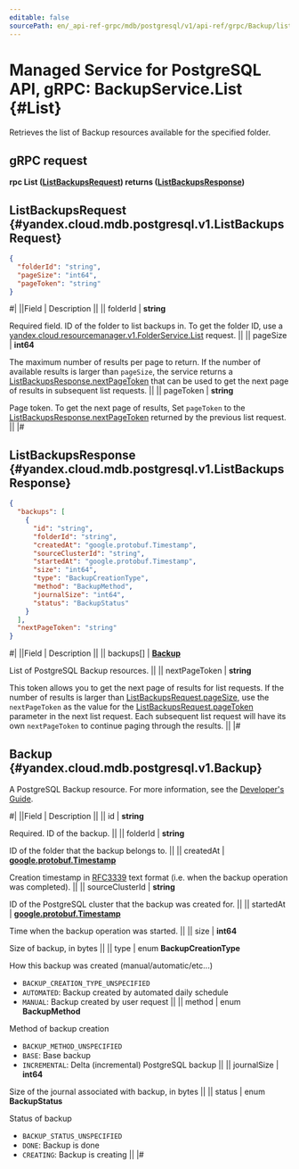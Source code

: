 ```yaml
---
editable: false
sourcePath: en/_api-ref-grpc/mdb/postgresql/v1/api-ref/grpc/Backup/list.md
---
```


# Managed Service for PostgreSQL API, gRPC: BackupService.List {#List}

Retrieves the list of Backup resources available for the specified folder.

## gRPC request

**rpc List ([ListBackupsRequest](#yandex.cloud.mdb.postgresql.v1.ListBackupsRequest)) returns ([ListBackupsResponse](#yandex.cloud.mdb.postgresql.v1.ListBackupsResponse))**

## ListBackupsRequest {#yandex.cloud.mdb.postgresql.v1.ListBackupsRequest}

```json
{
  "folderId": "string",
  "pageSize": "int64",
  "pageToken": "string"
}
```

#|
||Field | Description ||
|| folderId | **string**

Required field. ID of the folder to list backups in.
To get the folder ID, use a [yandex.cloud.resourcemanager.v1.FolderService.List](/docs/resource-manager/api-ref/grpc/Folder/list#List) request. ||
|| pageSize | **int64**

The maximum number of results per page to return. If the number of available
results is larger than `pageSize`, the service returns a [ListBackupsResponse.nextPageToken](#yandex.cloud.mdb.postgresql.v1.ListBackupsResponse)
that can be used to get the next page of results in subsequent list requests. ||
|| pageToken | **string**

Page token.  To get the next page of results, Set `pageToken` to the [ListBackupsResponse.nextPageToken](#yandex.cloud.mdb.postgresql.v1.ListBackupsResponse)
returned by the previous list request. ||
|#

## ListBackupsResponse {#yandex.cloud.mdb.postgresql.v1.ListBackupsResponse}

```json
{
  "backups": [
    {
      "id": "string",
      "folderId": "string",
      "createdAt": "google.protobuf.Timestamp",
      "sourceClusterId": "string",
      "startedAt": "google.protobuf.Timestamp",
      "size": "int64",
      "type": "BackupCreationType",
      "method": "BackupMethod",
      "journalSize": "int64",
      "status": "BackupStatus"
    }
  ],
  "nextPageToken": "string"
}
```

#|
||Field | Description ||
|| backups[] | **[Backup](#yandex.cloud.mdb.postgresql.v1.Backup)**

List of PostgreSQL Backup resources. ||
|| nextPageToken | **string**

This token allows you to get the next page of results for list requests. If the number of results
is larger than [ListBackupsRequest.pageSize](#yandex.cloud.mdb.postgresql.v1.ListBackupsRequest), use the `nextPageToken` as the value
for the [ListBackupsRequest.pageToken](#yandex.cloud.mdb.postgresql.v1.ListBackupsRequest) parameter in the next list request. Each subsequent
list request will have its own `nextPageToken` to continue paging through the results. ||
|#

## Backup {#yandex.cloud.mdb.postgresql.v1.Backup}

A PostgreSQL Backup resource. For more information, see
the [Developer's Guide](/docs/managed-postgresql/concepts/backup).

#|
||Field | Description ||
|| id | **string**

Required. ID of the backup. ||
|| folderId | **string**

ID of the folder that the backup belongs to. ||
|| createdAt | **[google.protobuf.Timestamp](https://developers.google.com/protocol-buffers/docs/reference/google.protobuf#timestamp)**

Creation timestamp in [RFC3339](https://www.ietf.org/rfc/rfc3339.txt) text format
(i.e. when the backup operation was completed). ||
|| sourceClusterId | **string**

ID of the PostgreSQL cluster that the backup was created for. ||
|| startedAt | **[google.protobuf.Timestamp](https://developers.google.com/protocol-buffers/docs/reference/google.protobuf#timestamp)**

Time when the backup operation was started. ||
|| size | **int64**

Size of backup, in bytes ||
|| type | enum **BackupCreationType**

How this backup was created (manual/automatic/etc...)

- `BACKUP_CREATION_TYPE_UNSPECIFIED`
- `AUTOMATED`: Backup created by automated daily schedule
- `MANUAL`: Backup created by user request ||
|| method | enum **BackupMethod**

Method of backup creation

- `BACKUP_METHOD_UNSPECIFIED`
- `BASE`: Base backup
- `INCREMENTAL`: Delta (incremental) PostgreSQL backup ||
|| journalSize | **int64**

Size of the journal associated with backup, in bytes ||
|| status | enum **BackupStatus**

Status of backup

- `BACKUP_STATUS_UNSPECIFIED`
- `DONE`: Backup is done
- `CREATING`: Backup is creating ||
|#